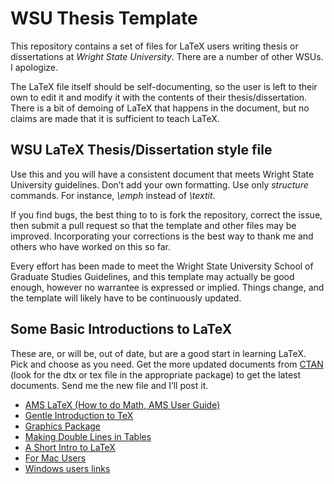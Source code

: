 # WSU Thesis Template
This repository contains a set of files for LaTeX users writing thesis or dissertations at *Wright State University*. There are a number of other WSUs. I apologize.

The LaTeX file itself should be self-documenting, so the user is left to their own to edit it and modify it with the contents of their thesis/dissertation. There is a bit of demoing of LaTeX that happens in the document, but no claims are made that it is sufficient to teach LaTeX.



## WSU LaTeX Thesis/Dissertation style file


Use this and you will have a consistent document that meets Wright State University
guidelines. Don’t add your own formatting. Use only *structure* commands. For instance, *\emph* instead of *\textit*. 

If you find bugs, the best thing to to is fork the repository, correct the issue, then submit a pull request so that the template and other files may be improved. Incorporating your corrections is the best way to thank me and others who have worked on this so far. 

Every effort has been made to meet the Wright State University School of Graduate Studies Guidelines,
and this template may actually be good enough, however no warrantee is
expressed or implied. Things change, and the template will likely have to be continuously updated.

## Some Basic Introductions to LaTeX


These are, or will be, out of date, but are a good start in learning
LaTeX. Pick and choose as you need. Get the more updated documents from
[CTAN] (look for the dtx or tex file in the appropriate package) to get
the latest documents. Send me the new file and I’ll post it.

-   [AMS LaTeX (How to do Math, AMS User Guide)]
-   [Gentle Introduction to TeX]
-   [Graphics Package]
-   [Making Double Lines in Tables]
-   [A Short Intro to LaTeX]
-   [For Mac Users]
-   [Windows users links]

  [LaTeX Template for WSU Thesis]: WSUThesisTemplate.zip
  [WSU School of Graduate Studies Guidelines]: http://www.wright.edu/sogs/thesis/format.html
  [CTAN]: http://www.ctan.org/
  [AMS LaTeX (How to do Math, AMS User Guide)]: amsldoc.pdf
  [Gentle Introduction to TeX]: gentle.pdf
  [Graphics Package]: grfguide.pdf
  [Making Double Lines in Tables]: hhline.pdf
  [A Short Intro to LaTeX]: lshort.pdf
  [For Mac Users]: http://mactex-wiki.tug.org/wiki/index.php/Main_Page
  [Windows users links]: http://mactex-wiki.tug.org/wiki/index.php?title=TeX_on_Windows
